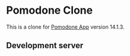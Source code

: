 # Pomodone Clone

This is a clone for [Pomodone App](https://app.pomodoneapp.com/#/dashboard) version 14.1.3.

## Development server
